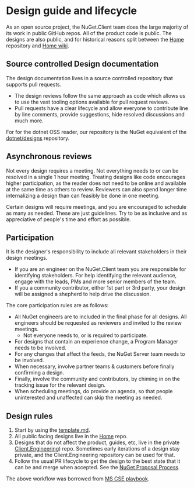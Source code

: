 # Design guide and lifecycle

As an open source project, the NuGet.Client team does the large majority of its work in public GitHub repos.
All of the product code is public. The designs are also public, and for historical reasons split between the [Home](https://github.com/NuGet/Home/tree/dev/meta#nuget-proposal-process) repository and [Home wiki](https://github.com/NuGet/Home/wiki).

## Source controlled Design documentation

The design documentation lives in a source controlled repository that supports pull requests.

* The design reviews follow the same approach as code which allows us to use the vast tooling options available for pull request reviews.
* Pull requests have a clear lifecycle and allow everyone to contribute line by line comments, provide suggestions, hide resolved discussions and much more.

For for the dotnet OSS reader, our repository is the NuGet equivalent of the [dotnet/designs](https://github.com/dotnet/designs) repository.

## Asynchronous reviews

Not every design requires a meeting. Not everything needs to or can be resolved in a single 1 hour meeting.
Treating designs like code encourages higher participation, as the reader does not need to be online and available at the same time as others to review. Reviewers can also spend longer time internalizing a design than can feasibly be done in one meeting.

Certain designs will require meetings, and you are encouraged to schedule as many as needed. These are just guidelines. Try to be as inclusive and as appreciative of people's time and effort as possible.

## Participation

It is the designer's responsibility to include all relevant stakeholders in their design meetings.

* If you are an engineer on the NuGet.Client team you are responsible for identifying stakeholders. For help identifying the relevant audience, engage with the leads, PMs and more senior members of the team.
* If you a community contributor, either 1st part or 3rd party, your design will be assigned a shepherd to help drive the discussion.

The core participation rules are as follows:

* All NuGet engineers are to included in the final phase for all designs. All engineers should be requested as reviewers and invited to the review meetings.
  * Not everyone needs to, or is required to participate.
* For designs that contain an experience change, a Program Manager needs to be involved.
* For any changes that affect the feeds, the NuGet Server team needs to be involved.
* When necessary, involve partner teams & customers before finally confirming a design.
* Finally, involve the community and contributors, by chiming in on the tracking issue for the relevant design.
* When scheduling meetings, do provide an agenda, so that people uninterested and unaffected can skip the meeting as needed.

## Design rules

1. Start by using the [template.md](https://github.com/NuGet/Home/blob/dev/meta/template.md).
1. All public facing designs live in the [Home](https://github.com/NuGet/Home/tree/dev/meta#nuget-proposal-process) repo.
1. Designs that do not affect the product, guides, etc, live in the private [Client.Engineering](https://github.com/NuGet/Client.Engineering/tree/main/designs)) repo. Sometimes early iterations of a design stay private, and the Client.Engineering repository can be used for that.
1. Follow the usual PR lifecycle to get the design to the best state that it can be and merge when accepted.
See the [NuGet Proposal Process](https://github.com/NuGet/Home/tree/dev/meta#nuget-proposal-process).

The above workflow was borrowed from [MS CSE playbook](https://github.com/microsoft/code-with-engineering-playbook/blob/main/docs/design/design-reviews/recipes/async-design-reviews.md).
